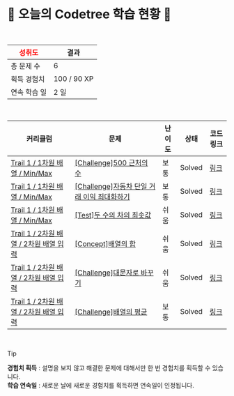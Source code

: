 # 🌲 오늘의 Codetree 학습 현황 🌲

<br />

| <span style="color:red;display:block;text-align:center;"> **성취도**</span> | 결과 |
|---|---|
| 총 문제 수 | 6 |
| 획득 경험치 | 100 / 90 XP |
| 연속 학습 일 | 2 일 |

<br />

|커리큘럼|문제|난이도|상태|코드 링크|
|---|---|---|---|---|
|[Trail 1 / 1차원 배열 / Min/Max](https://www.codetree.ai/trail-info/novice-low/)|[[Challenge]500 근처의 수](https://www.codetree.ai/trails/complete/curated-cards/challenge-near-500/)|보통|Solved|[링크](https://github.com/taein0926/codetree-TILs/blob/main/250418/500%20%EA%B7%BC%EC%B2%98%EC%9D%98%20%EC%88%98/near-500.cpp)|
|[Trail 1 / 1차원 배열 / Min/Max](https://www.codetree.ai/trail-info/novice-low/)|[[Challenge]자동차 단일 거래 이익 최대화하기](https://www.codetree.ai/trails/complete/curated-cards/challenge-max-profit-of-single-car/)|보통|Solved|[링크](https://github.com/taein0926/codetree-TILs/blob/main/250418/%EC%9E%90%EB%8F%99%EC%B0%A8%20%EB%8B%A8%EC%9D%BC%20%EA%B1%B0%EB%9E%98%20%EC%9D%B4%EC%9D%B5%20%EC%B5%9C%EB%8C%80%ED%99%94%ED%95%98%EA%B8%B0/max-profit-of-single-car.cpp)|
|[Trail 1 / 1차원 배열 / Min/Max](https://www.codetree.ai/trail-info/novice-low/)|[[Test]두 수의 차의 최솟값](https://www.codetree.ai/trails/complete/curated-cards/test-minimum-difference-between-two-numbers/)|쉬움|Solved|[링크](https://github.com/taein0926/codetree-TILs/blob/main/250418/%EB%91%90%20%EC%88%98%EC%9D%98%20%EC%B0%A8%EC%9D%98%20%EC%B5%9C%EC%86%9F%EA%B0%92/minimum-difference-between-two-numbers.cpp)|
|[Trail 1 / 2차원 배열 / 2차원 배열 입력](https://www.codetree.ai/trail-info/novice-low/)|[[Concept]배열의 합](https://www.codetree.ai/trails/complete/curated-cards/intro-sum-of-array/)|쉬움|Solved|[링크](https://github.com/taein0926/codetree-TILs/blob/main/250418/%EB%B0%B0%EC%97%B4%EC%9D%98%20%ED%95%A9/sum-of-array.cpp)|
|[Trail 1 / 2차원 배열 / 2차원 배열 입력](https://www.codetree.ai/trail-info/novice-low/)|[[Challenge]대문자로 바꾸기](https://www.codetree.ai/trails/complete/curated-cards/challenge-change-to-capital/)|쉬움|Solved|[링크](https://github.com/taein0926/codetree-TILs/blob/main/250418/%EB%8C%80%EB%AC%B8%EC%9E%90%EB%A1%9C%20%EB%B0%94%EA%BE%B8%EA%B8%B0/change-to-capital.cpp)|
|[Trail 1 / 2차원 배열 / 2차원 배열 입력](https://www.codetree.ai/trail-info/novice-low/)|[[Challenge]배열의 평균](https://www.codetree.ai/trails/complete/curated-cards/challenge-ave-of-array/)|보통|Solved|[링크](https://github.com/taein0926/codetree-TILs/blob/main/250418/%EB%B0%B0%EC%97%B4%EC%9D%98%20%ED%8F%89%EA%B7%A0/ave-of-array.cpp)|


<br />

> [!TIP]
> **경험치 획득** : 설명을 보지 않고 해결한 문제에 대해서만 한 번 경험치를 획득할 수 있습니다.  
> **학습 연속일** : 새로운 날에 새로운 경험치를 획득하면 연속일이 인정됩니다.

